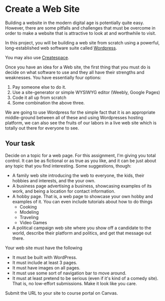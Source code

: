 # Create a Web Site

Building a website in the modern digital age is potentially quite easy. However, there are some pitfalls and challenges that must be overcome in order to make a website that is attractive to look at and worthwhile to visit.

In this project, you will be building a web site from scratch using a powerful, long-established web software suite called [Wordpress](https://wordpress.com/).

You may also use [Createspace](https://www.squarespace.com/).

Once you have an idea for a Web site, the first thing that you must do is decide on what software to use and they all have their strengths and weaknesses. You have essentially four options:

1. Pay someone else to do it.
2. Use a site-generator or simple WYSIWYG editor \(Weebly, Google Pages\)
3. Code it all up from scratch
4. Some combination the above three.

We are going to use Wordpress for the simple fact that it is an appropriate middle-ground between all of these and using Wordpresses hosting platform, we can also see the fruits of our labors in a live web site which is totally out there for everyone to see.

## Your task

Decide on a topic for a web page. For this assignment, I'm giving you total control. It can be as fictional or as true as you like, and it can be just about any topic that you find interesting. Some suggestions, though:

* A family web site introducing the web to everyone, the kids, their hobbies and interests, and the your own.
* A business page advertising a business, showcasing examples of its work, and being a location for contact information.
* A hobby page. That is, a web page to showcase your own hobby and examples of it. You can even include tutorials about how to do things
  * Cooking
  * Modeling
  * Traveling
  * Video Games
* A political campaign web site where you show off a candidate to the world, describe their platform and politics, and get that message out there.

Your web site must have the following

* It must be built with WordPress.
* It must include at least 3 pages.
* It must have images on all pages.
* It must use some sort of navigation bar to move around.
* It must at least pretend to be serious \(even if it's kind of a comedy site\). That is, no low-effort submissions. Make it look like you care.

Submit the URL to your site to course portal on Canvas.

